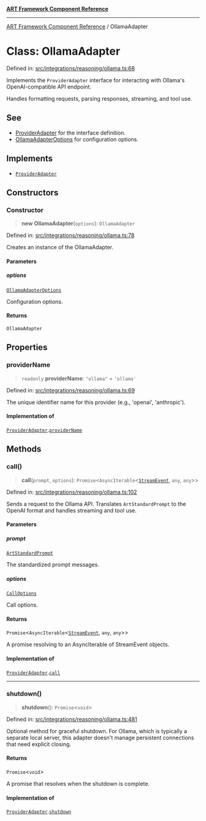 [**ART Framework Component Reference**](../README.md)

***

[ART Framework Component Reference](../README.md) / OllamaAdapter

# Class: OllamaAdapter

Defined in: [src/integrations/reasoning/ollama.ts:68](https://github.com/hashangit/ART/blob/1e49ae91e230443ba790ac800658233963b3d60c/src/integrations/reasoning/ollama.ts#L68)

Implements the `ProviderAdapter` interface for interacting with Ollama's
OpenAI-compatible API endpoint.

Handles formatting requests, parsing responses, streaming, and tool use.

## See

 - [ProviderAdapter](../interfaces/ProviderAdapter.md) for the interface definition.
 - [OllamaAdapterOptions](../interfaces/OllamaAdapterOptions.md) for configuration options.

## Implements

- [`ProviderAdapter`](../interfaces/ProviderAdapter.md)

## Constructors

### Constructor

> **new OllamaAdapter**(`options`): `OllamaAdapter`

Defined in: [src/integrations/reasoning/ollama.ts:78](https://github.com/hashangit/ART/blob/1e49ae91e230443ba790ac800658233963b3d60c/src/integrations/reasoning/ollama.ts#L78)

Creates an instance of the OllamaAdapter.

#### Parameters

##### options

[`OllamaAdapterOptions`](../interfaces/OllamaAdapterOptions.md)

Configuration options.

#### Returns

`OllamaAdapter`

## Properties

### providerName

> `readonly` **providerName**: `"ollama"` = `'ollama'`

Defined in: [src/integrations/reasoning/ollama.ts:69](https://github.com/hashangit/ART/blob/1e49ae91e230443ba790ac800658233963b3d60c/src/integrations/reasoning/ollama.ts#L69)

The unique identifier name for this provider (e.g., 'openai', 'anthropic').

#### Implementation of

[`ProviderAdapter`](../interfaces/ProviderAdapter.md).[`providerName`](../interfaces/ProviderAdapter.md#providername)

## Methods

### call()

> **call**(`prompt`, `options`): `Promise`\<`AsyncIterable`\<[`StreamEvent`](../interfaces/StreamEvent.md), `any`, `any`\>\>

Defined in: [src/integrations/reasoning/ollama.ts:102](https://github.com/hashangit/ART/blob/1e49ae91e230443ba790ac800658233963b3d60c/src/integrations/reasoning/ollama.ts#L102)

Sends a request to the Ollama API.
Translates `ArtStandardPrompt` to the OpenAI format and handles streaming and tool use.

#### Parameters

##### prompt

[`ArtStandardPrompt`](../type-aliases/ArtStandardPrompt.md)

The standardized prompt messages.

##### options

[`CallOptions`](../interfaces/CallOptions.md)

Call options.

#### Returns

`Promise`\<`AsyncIterable`\<[`StreamEvent`](../interfaces/StreamEvent.md), `any`, `any`\>\>

A promise resolving to an AsyncIterable of StreamEvent objects.

#### Implementation of

[`ProviderAdapter`](../interfaces/ProviderAdapter.md).[`call`](../interfaces/ProviderAdapter.md#call)

***

### shutdown()

> **shutdown**(): `Promise`\<`void`\>

Defined in: [src/integrations/reasoning/ollama.ts:481](https://github.com/hashangit/ART/blob/1e49ae91e230443ba790ac800658233963b3d60c/src/integrations/reasoning/ollama.ts#L481)

Optional method for graceful shutdown. For Ollama, which is typically a separate
local server, this adapter doesn't manage persistent connections that need explicit closing.

#### Returns

`Promise`\<`void`\>

A promise that resolves when the shutdown is complete.

#### Implementation of

[`ProviderAdapter`](../interfaces/ProviderAdapter.md).[`shutdown`](../interfaces/ProviderAdapter.md#shutdown)
